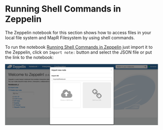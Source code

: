 # Running Shell Commands in Zeppelin

The Zeppelin notebook for this section shows how to access files in your local file system and MapR Filesystem by using shell commands.

To run the notebook [Running Shell Commands in Zeppelin](notebook/running-shell-commands-in-zeppelin.json) just import it to the Zeppelin, click on  `Import note:` button and select the JSON file or put the link to the notebook:

![import Zeppelin notebook](images/zeppelin-import.png)